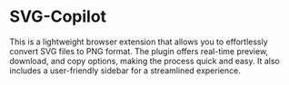 # SVG-Copilot
 This is a lightweight browser extension that allows you to effortlessly convert SVG files to PNG format. The plugin offers real-time preview, download, and copy options, making the process quick and easy. It also includes a user-friendly sidebar for a streamlined experience.
